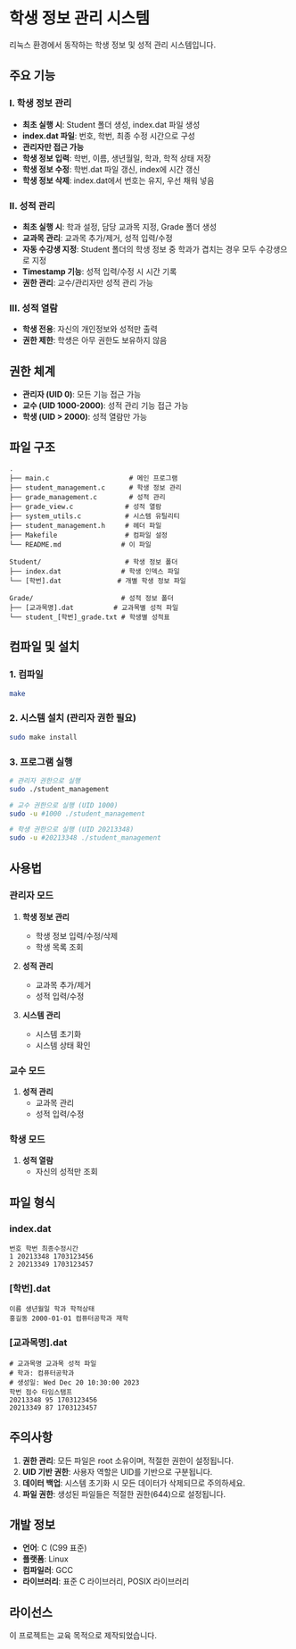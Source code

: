 # 학생 정보 관리 시스템

리눅스 환경에서 동작하는 학생 정보 및 성적 관리 시스템입니다.

## 주요 기능

### I. 학생 정보 관리
- **최초 실행 시**: Student 폴더 생성, index.dat 파일 생성
- **index.dat 파일**: 번호, 학번, 최종 수정 시간으로 구성
- **관리자만 접근 가능**
- **학생 정보 입력**: 학번, 이름, 생년월일, 학과, 학적 상태 저장
- **학생 정보 수정**: 학번.dat 파일 갱신, index에 시간 갱신
- **학생 정보 삭제**: index.dat에서 번호는 유지, 우선 채워 넣음

### II. 성적 관리
- **최초 실행 시**: 학과 설정, 담당 교과목 지정, Grade 폴더 생성
- **교과목 관리**: 교과목 추가/제거, 성적 입력/수정
- **자동 수강생 지정**: Student 폴더의 학생 정보 중 학과가 겹치는 경우 모두 수강생으로 지정
- **Timestamp 기능**: 성적 입력/수정 시 시간 기록
- **권한 관리**: 교수/관리자만 성적 관리 가능

### III. 성적 열람
- **학생 전용**: 자신의 개인정보와 성적만 출력
- **권한 제한**: 학생은 아무 권한도 보유하지 않음

## 권한 체계

- **관리자 (UID 0)**: 모든 기능 접근 가능
- **교수 (UID 1000-2000)**: 성적 관리 기능 접근 가능
- **학생 (UID > 2000)**: 성적 열람만 가능

## 파일 구조

```
.
├── main.c                    # 메인 프로그램
├── student_management.c      # 학생 정보 관리
├── grade_management.c        # 성적 관리
├── grade_view.c             # 성적 열람
├── system_utils.c           # 시스템 유틸리티
├── student_management.h     # 헤더 파일
├── Makefile                 # 컴파일 설정
└── README.md               # 이 파일

Student/                     # 학생 정보 폴더
├── index.dat               # 학생 인덱스 파일
└── [학번].dat              # 개별 학생 정보 파일

Grade/                      # 성적 정보 폴더
├── [교과목명].dat          # 교과목별 성적 파일
└── student_[학번]_grade.txt # 학생별 성적표
```

## 컴파일 및 설치

### 1. 컴파일
```bash
make
```

### 2. 시스템 설치 (관리자 권한 필요)
```bash
sudo make install
```

### 3. 프로그램 실행
```bash
# 관리자 권한으로 실행
sudo ./student_management

# 교수 권한으로 실행 (UID 1000)
sudo -u #1000 ./student_management

# 학생 권한으로 실행 (UID 20213348)
sudo -u #20213348 ./student_management
```

## 사용법

### 관리자 모드
1. **학생 정보 관리**
   - 학생 정보 입력/수정/삭제
   - 학생 목록 조회

2. **성적 관리**
   - 교과목 추가/제거
   - 성적 입력/수정

3. **시스템 관리**
   - 시스템 초기화
   - 시스템 상태 확인

### 교수 모드
1. **성적 관리**
   - 교과목 관리
   - 성적 입력/수정

### 학생 모드
1. **성적 열람**
   - 자신의 성적만 조회

## 파일 형식

### index.dat
```
번호 학번 최종수정시간
1 20213348 1703123456
2 20213349 1703123457
```

### [학번].dat
```
이름 생년월일 학과 학적상태
홍길동 2000-01-01 컴퓨터공학과 재학
```

### [교과목명].dat
```
# 교과목명 교과목 성적 파일
# 학과: 컴퓨터공학과
# 생성일: Wed Dec 20 10:30:00 2023
학번 점수 타임스탬프
20213348 95 1703123456
20213349 87 1703123457
```

## 주의사항

1. **권한 관리**: 모든 파일은 root 소유이며, 적절한 권한이 설정됩니다.
2. **UID 기반 권한**: 사용자 역할은 UID를 기반으로 구분됩니다.
3. **데이터 백업**: 시스템 초기화 시 모든 데이터가 삭제되므로 주의하세요.
4. **파일 권한**: 생성된 파일들은 적절한 권한(644)으로 설정됩니다.

## 개발 정보

- **언어**: C (C99 표준)
- **플랫폼**: Linux
- **컴파일러**: GCC
- **라이브러리**: 표준 C 라이브러리, POSIX 라이브러리

## 라이선스

이 프로젝트는 교육 목적으로 제작되었습니다. 